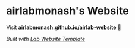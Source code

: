 
# airlabmonash's Website

Visit **[airlabmonash.github.io/airlab-website](https://airlabmonash.github.io/airlab-website)** 🚀

_Built with [Lab Website Template](https://greene-lab.gitbook.io/lab-website-template-docs)_

